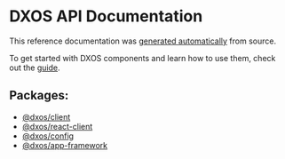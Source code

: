 # DXOS API Documentation

This reference documentation was [generated automatically](/guide/contributing/documentation#generated-documentation) from source.

To get started with DXOS components and learn how to use them, check out the [guide](/guide/).

## Packages:

- [@dxos/client](/api/@dxos/client)
- [@dxos/react-client](/api/@dxos/react-client)
- [@dxos/config](/api/@dxos/config)
- [@dxos/app-framework](/api/@dxos/app-framework)
